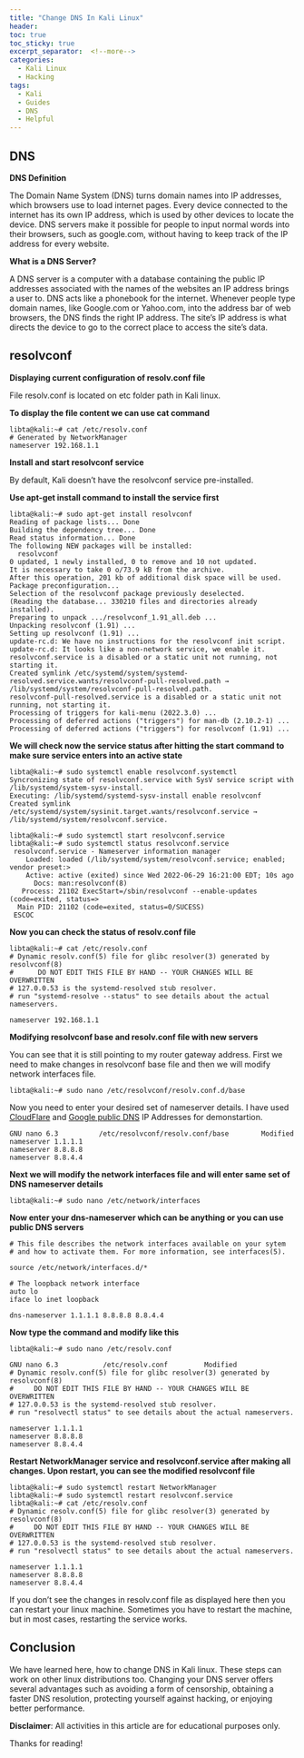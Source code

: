 ```yaml
---
title: "Change DNS In Kali Linux"
header:
toc: true
toc_sticky: true
excerpt_separator:  <!--more-->
categories:
  - Kali Linux
  - Hacking
tags:
  - Kali
  - Guides
  - DNS
  - Helpful
---
```


<!--more-->

## DNS
**DNS Definition**

The Domain Name System (DNS) turns domain names into IP addresses, which browsers use to load internet pages. Every device connected to the internet has its own IP address, which is used by other devices to locate the device. DNS servers make it possible for people to input normal words into their browsers, such as google.com, without having to keep track of the IP address for every website.

**What is a DNS Server?**

A DNS server is a computer with a database containing the public IP addresses associated with the names of the websites an IP address brings a user to. DNS acts like a phonebook for the internet. Whenever people type domain names, like Google.com or Yahoo.com, into the address bar of web browsers, the DNS finds the right IP address. The site’s IP address is what directs the device to go to the correct place to access the site’s data.

## resolvconf
**Displaying current configuration of resolv.conf file**

File resolv.conf is located on etc folder path in Kali linux.

**To display the file content we can use cat command**
```text
libta@kali:~# cat /etc/resolv.conf
# Generated by NetworkManager
nameserver 192.168.1.1
```

**Install and start resolvconf service**

By default, Kali doesn’t have the resolvconf service pre-installed.

**Use apt-get install command to install the service first**
```text
libta@kali:~# sudo apt-get install resolvconf
Reading of package lists... Done
Building the dependency tree... Done
Read status information... Done      
The following NEW packages will be installed:
  resolvconf
0 updated, 1 newly installed, 0 to remove and 10 not updated.
It is necessary to take 0 o/73.9 kB from the archive.
After this operation, 201 kb of additional disk space will be used.
Package preconfiguration...
Selection of the resolvconf package previously deselected.
(Reading the database... 330210 files and directories already installed).
Preparing to unpack .../resolvconf_1.91_all.deb ...
Unpacking resolvconf (1.91) ...
Setting up resolvconf (1.91) ...
update-rc.d: We have no instructions for the resolvconf init script.
update-rc.d: It looks like a non-network service, we enable it.
resolvconf.service is a disabled or a static unit not running, not starting it.
Created symlink /etc/systemd/system/systemd-resolved.service.wants/resolvconf-pull-resolved.path → /lib/systemd/system/resolvconf-pull-resolved.path.
resolvconf-pull-resolved.service is a disabled or a static unit not running, not starting it.
Processing of triggers for kali-menu (2022.3.0) ...
Processing of deferred actions ("triggers") for man-db (2.10.2-1) ...                                                                                                   
Processing of deferred actions ("triggers") for resolvconf (1.91) ...
```

**We will check now the service status after hitting the start command to make sure service enters into an active state**
```text
libta@kali:~# sudo systemctl enable resolvconf.systemctl
Syncronizing state of resolvconf.service with SysV service script with /lib/systemd/system-sysv-install.
Executing: /lib/systemd/systemd-sysv-install enable resolvconf
Created symlink /etc/systemd/system/sysinit.target.wants/resolvconf.service → /lib/systemd/system/resolvconf.service.
```
```text
libta@kali:~# sudo systemctl start resolvconf.service
libta@kali:~# sudo systemctl status resolvconf.service
 resolvconf.service - Nameserver information manager
    Loaded: loaded (/lib/systemd/system/resolvconf.service; enabled; vendor preset:>
    Active: active (exited) since Wed 2022-06-29 16:21:00 EDT; 10s ago
      Docs: man:resolvconf(8)
   Process: 21102 ExecStart=/sbin/resolvconf --enable-updates (code=exited, status=>
  Main PID: 21102 (code=exited, status=0/SUCESS)
 ESCOC
```
**Now you can check the status of resolv.conf file**
```text
libta@kali:~# cat /etc/resolv.conf
# Dynamic resolv.conf(5) file for glibc resolver(3) generated by resolvconf(8)
#      DO NOT EDIT THIS FILE BY HAND -- YOUR CHANGES WILL BE OVERWRITTEN
# 127.0.0.53 is the systemd-resolved stub resolver.
# run "systemd-resolve --status" to see details about the actual nameservers.

nameserver 192.168.1.1
```

**Modifying resolvconf base and resolv.conf file with new servers**

You can see that it is still pointing to my router gateway address. First we need to make changes in resolvconf base file and then we will modify network interfaces file.
```text
libta@kali:~# sudo nano /etc/resolvconf/resolv.conf.d/base
```
Now you need to enter your desired set of nameserver details. I have used [CloudFlare](https://www.cloudflare.com/learning/dns/what-is-1.1.1.1/) and [Google public DNS](https://developers.google.com/speed/public-dns) IP Addresses for demonstartion.
```text
GNU nano 6.3          /etc/resolvconf/resolv.conf/base        Modified
nameserver 1.1.1.1
nameserver 8.8.8.8
nameserver 8.8.4.4
```
**Next we will modify the network interfaces file and will enter same set of DNS nameserver details**
```text
libta@kali:~# sudo nano /etc/network/interfaces
```
**Now enter your dns-nameserver which can be anything or you can use public DNS servers**
```text
# This file describes the network interfaces available on your sytem
# and how to activate them. For more information, see interfaces(5).

source /etc/network/interfaces.d/*

# The loopback network interface
auto lo
iface lo inet loopback

dns-nameserver 1.1.1.1 8.8.8.8 8.8.4.4
```
**Now type the command and modify like this**
```text
libta@kali:~# sudo nano /etc/resolv.conf
```
```text
GNU nano 6.3           /etc/resolv.conf         Modified
# Dynamic resolv.conf(5) file for glibc resolver(3) generated by resolvconf(8)
#     DO NOT EDIT THIS FILE BY HAND -- YOUR CHANGES WILL BE OVERWRITTEN
# 127.0.0.53 is the systemd-resolved stub resolver.
# run "resolvectl status" to see details about the actual nameservers.

nameserver 1.1.1.1
nameserver 8.8.8.8
nameserver 8.8.4.4
```
**Restart NetworkManager service and resolvconf.service after making all changes.
Upon restart, you can see the modified resolvconf file**
```text
libta@kali:~# sudo systemctl restart NetworkManager
libta@kali:~# sudo systemctl restart resolvconf.service
libta@kali:~# cat /etc/resolv.conf
# Dynamic resolv.conf(5) file for glibc resolver(3) generated by resolvconf(8)
#     DO NOT EDIT THIS FILE BY HAND -- YOUR CHANGES WILL BE OVERWRITTEN
# 127.0.0.53 is the systemd-resolved stub resolver.
# run "resolvectl status" to see details about the actual nameservers.

nameserver 1.1.1.1
nameserver 8.8.8.8
nameserver 8.8.4.4
```
If you don’t see the changes in resolv.conf file as displayed here then you can restart your linux machine. Sometimes you have to restart the machine, but in most cases, restarting the service works.

## Conclusion

We have learned here, how to change DNS in Kali linux. These steps can work on other linux distributions too. Changing your DNS server offers several advantages such as avoiding a form of censorship, obtaining a faster DNS resolution, protecting yourself against hacking, or enjoying better performance.

**Disclaimer**:
All activities in this article are for educational purposes only.

Thanks for reading!
